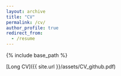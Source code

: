 ```yaml
---
layout: archive
title: "CV"
permalink: /cv/
author_profile: true
redirect_from:
  - /resume
---
```


{% include base_path %}

[Long CV]({{ site.url }}/assets/CV_github.pdf)
